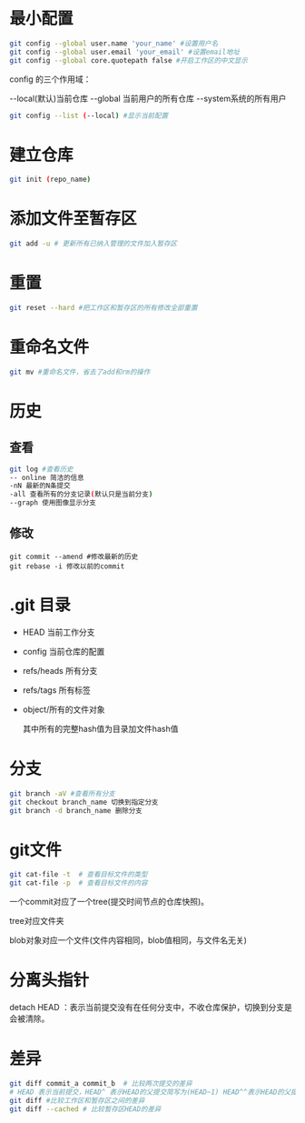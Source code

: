 # 最小配置

``` bash
git config --global user.name 'your_name' #设置用户名
git config --global user.email 'your_email' #设置email地址
git config --global core.quotepath false #开启工作区的中文显示
```

config 的三个作用域：

--local(默认)当前仓库  --global 当前用户的所有仓库  --system系统的所有用户

```bash
git config --list (--local) #显示当前配置
```

# 建立仓库

``` bash
git init (repo_name)
```

# 添加文件至暂存区

``` bash
git add -u # 更新所有已纳入管理的文件加入暂存区
```

# 重置

``` bash
git reset --hard #把工作区和暂存区的所有修改全部重置
```

# 重命名文件

``` bash
git mv #重命名文件，省去了add和rm的操作
```



# 历史

## 查看

``` bash
git log #查看历史
-- online 简洁的信息
-nN 最新的N条提交
-all 查看所有的分支记录(默认只是当前分支)
--graph 使用图像显示分支
```

## 修改

``` shell
git commit --amend #修改最新的历史
git rebase -i 修改以前的commit
```

# .git 目录

- HEAD 当前工作分支

- config 当前仓库的配置

- refs/heads 所有分支

- refs/tags 所有标签

- object/所有的文件对象

  其中所有的完整hash值为目录加文件hash值

# 分支

``` bash
git branch -aV #查看所有分支
git checkout branch_name 切换到指定分支
git branch -d branch_name 删除分支
```

# git文件

``` bash
git cat-file -t  # 查看目标文件的类型
git cat-file -p  # 查看目标文件的内容
```

一个commit对应了一个tree(提交时间节点的仓库快照)。

tree对应文件夹

blob对象对应一个文件(文件内容相同，blob值相同，与文件名无关)

# 分离头指针

detach HEAD ：表示当前提交没有在任何分支中，不收仓库保护，切换到分支是会被清除。

# 差异

``` bash
git diff commit_a commit_b  # 比较两次提交的差异
# HEAD 表示当前提交，HEAD^ 表示HEAD的父提交简写为(HEAD~1) HEAD^^表示HEAD的父提交的父提交，可简写为(HEAD~2)
git diff #比较工作区和暂存区之间的差异
git diff --cached # 比较暂存区HEAD的差异
```



 